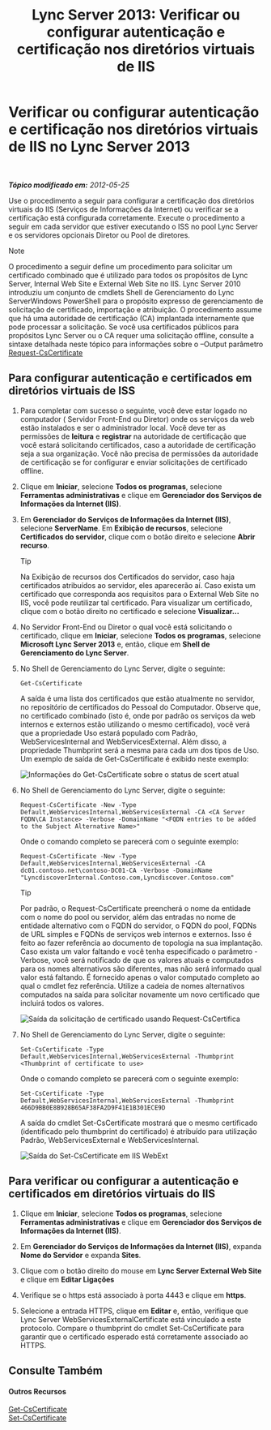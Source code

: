 ﻿---
title: 'Lync Server 2013: Verificar ou configurar autenticação e certificação nos diretórios virtuais de IIS'
TOCTitle: Verificar ou configurar autenticação e certificação nos diretórios virtuais de IIS
ms:assetid: 3ca90be0-1d64-447c-807a-3a2ee3bf625e
ms:mtpsurl: https://technet.microsoft.com/pt-br/library/Gg429702(v=OCS.15)
ms:contentKeyID: 49306447
ms.date: 05/19/2016
mtps_version: v=OCS.15
ms.translationtype: HT
---

# Verificar ou configurar autenticação e certificação nos diretórios virtuais de IIS no Lync Server 2013

 

_**Tópico modificado em:** 2012-05-25_

Use o procedimento a seguir para configurar a certificação dos diretórios virtuais do IIS (Serviços de Informações da Internet) ou verificar se a certificação está configurada corretamente. Execute o procedimento a seguir em cada servidor que estiver executando o ISS no pool Lync Server e os servidores opcionais Diretor ou Pool de diretores.

> [!note]  
> O procedimento a seguir define um procedimento para solicitar um certificado combinado que é utilizado para todos os propósitos de Lync Server, Internal Web Site e External Web Site no IIS. Lync Server 2010 introduziu um conjunto de cmdlets Shell de Gerenciamento do Lync ServerWindows PowerShell para o propósito expresso de gerenciamento de solicitação de certificado, importação e atribuição. O procedimento assume que há uma autoridade de certificação (CA) implantada internamente que pode processar a solicitação. Se você usa certificados públicos para propósitos Lync Server ou o CA requer uma solicitação offline, consulte a sintaxe detalhada neste tópico para informações sobre o –Output parâmetro <a href="https://docs.microsoft.com/en-us/powershell/module/skype/Request-CsCertificate">Request-CsCertificate</a>

## Para configurar autenticação e certificados em diretórios virtuais de ISS

1.  Para completar com sucesso o seguinte, você deve estar logado no computador ( Servidor Front-End ou Diretor) onde os serviços da web estão instalados e ser o administrador local. Você deve ter as permissões de **leitura** e **registrar** na autoridade de certificação que você estará solicitando certificados, caso a autoridade de certificação seja a sua organização. Você não precisa de permissões da autoridade de certificação se for configurar e enviar solicitações de certificado offline.

2.  Clique em **Iniciar**, selecione **Todos os programas**, selecione **Ferramentas administrativas** e clique em **Gerenciador dos Serviços de Informações da Internet (IIS)**.

3.  Em **Gerenciador do Serviços de Informações da Internet (IIS)**, selecione **ServerName**. Em **Exibição de recursos**, selecione **Certificados do servidor**, clique com o botão direito e selecione **Abrir recurso**.
    

    > [!TIP]
    > Na Exibição de recursos dos Certificados do servidor, caso haja certificados atribuídos ao servidor, eles aparecerão aí. Caso exista um certificado que corresponda aos requisitos para o External Web Site no IIS, você pode reutilizar tal certificado. Para visualizar um certificado, clique com o botão direito no certificado e selecione <STRONG>Visualizar…</STRONG>



4.  No Servidor Front-End ou Diretor o qual você está solicitando o certificado, clique em **Iniciar**, selecione **Todos os programas**, selecione **Microsoft Lync Server 2013** e, então, clique em **Shell de Gerenciamento do Lync Server**.

5.  No Shell de Gerenciamento do Lync Server, digite o seguinte:
    
        Get-CsCertificate
    
    A saída é uma lista dos certificados que estão atualmente no servidor, no repositório de certificados do Pessoal do Computador. Observe que, no certificado combinado (isto é, onde por padrão os serviços da web internos e externos estão utilizando o mesmo certificado), você verá que a propriedade Uso estará populado com Padrão, WebServicesInternal and WebServicesExternal. Além disso, a propriedade Thumbprint será a mesma para cada um dos tipos de Uso. Um exemplo de saída de Get-CsCertificate é exibido neste exemplo:
    
    ![Informações do Get-CsCertificate sobre o status de scert atual](images/Gg429702.664f6326-6cd5-48e2-8235-fc3950ea43b4(OCS.15).jpg "Informações do Get-CsCertificate sobre o status de scert atual")

6.  No Shell de Gerenciamento do Lync Server, digite o seguinte:
    
        Request-CsCertificate -New -Type Default,WebServicesInternal,WebServicesExternal -CA <CA Server FQDN\CA Instance> -Verbose -DomainName "<FQDN entries to be added to the Subject Alternative Name>"
    
    Onde o comando completo se parecerá com o seguinte exemplo:
    
        Request-CsCertificate -New -Type Default,WebServicesInternal,WebServicesExternal -CA dc01.contoso.net\contoso-DC01-CA -Verbose -DomainName "LyncdiscoverInternal.Contoso.com,Lyncdiscover.Contoso.com"
    

    > [!TIP]
    > Por padrão, o Request-CsCertificate preencherá o nome da entidade com o nome do pool ou servidor, além das entradas no nome de entidade alternativo com o FQDN do servidor, o FQDN do pool, FQDNs de URL simples e FQDNs de serviços web internos e externos. Isso é feito ao fazer referência ao documento de topologia na sua implantação. Caso exista um valor faltando e você tenha especificado o parâmetro -Verbose, você será notificado de que os valores atuais e computados para os nomes alternativos são diferentes, mas não será informado qual valor está faltando. É fornecido apenas o valor computado completo ao qual o cmdlet fez referência. Utilize a cadeia de nomes alternativos computados na saída para solicitar novamente um novo certificado que incluirá todos os valores.

    
    ![Saída da solicitação de certificado usando Request-CsCertifica](images/Gg429702.9e59a657-fa75-4454-8fd3-57c81e829f7b(OCS.15).jpg "Saída da solicitação de certificado usando Request-CsCertifica")

7.  No Shell de Gerenciamento do Lync Server, digite o seguinte:
    
        Set-CsCertificate -Type Default,WebServicesInternal,WebServicesExternal -Thumbprint <Thumbprint of certificate to use>
    
    Onde o comando completo se parecerá com o seguinte exemplo:
    
        Set-CsCertificate -Type Default,WebServicesInternal,WebServicesExternal -Thumbprint 466D9BB0E8B928B65AF38FA2D9F41E1B301ECE9D
    
    A saída do cmdlet Set-CsCertificate mostrará que o mesmo certificado (identificado pelo thumbprint do certificado) é atribuído para utilização Padrão, WebServicesExternal e WebServicesInternal.
    
    ![Saída do Set-CsCertificate em IIS WebExt](images/Gg429702.dd451c9d-7b49-4408-8071-c868cb1e678c(OCS.15).jpg "Saída do Set-CsCertificate em IIS WebExt")

## Para verificar ou configurar a autenticação e certificados em diretórios virtuais do IIS

1.  Clique em **Iniciar**, selecione **Todos os programas**, selecione **Ferramentas administrativas** e clique em **Gerenciador dos Serviços de Informações da Internet (IIS)**.

2.  Em **Gerenciador do Serviços de Informações da Internet (IIS)**, expanda **Nome do Servidor** e expanda **Sites**.

3.  Clique com o botão direito do mouse em **Lync Server External Web Site** e clique em **Editar Ligações**

4.  Verifique se o https está associado à porta 4443 e clique em **https**.

5.  Selecione a entrada HTTPS, clique em **Editar** e, então, verifique que Lync Server WebServicesExternalCertificate está vinculado a este protocolo. Compare o thumbprint do cmdlet Set-CsCertificate para garantir que o certificado esperado está corretamente associado ao HTTPS.

## Consulte Também

#### Outros Recursos

[Get-CsCertificate](https://docs.microsoft.com/en-us/powershell/module/skype/Get-CsCertificate)  
[Set-CsCertificate](https://docs.microsoft.com/en-us/powershell/module/skype/Set-CsCertificate)


